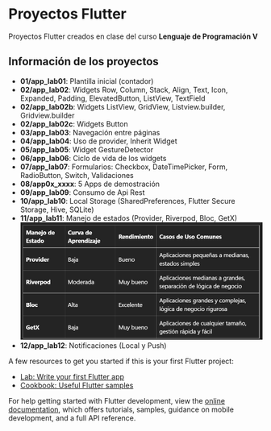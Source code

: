 # Proyectos Flutter

Proyectos Flutter creados en clase del curso **Lenguaje de Programación V**

## Información de los proyectos

- **01/app_lab01**: Plantilla inicial (contador)
- **02/app_lab02**: Widgets Row, Column, Stack, Align, Text, Icon, Expanded, Padding, ElevatedButton, ListView, TextField
- **02/app_lab02b**: Widgets ListView, GridView, Listview.builder, Gridview.builder
- **02/app_lab02c**: Widgets Button
- **03/app_lab03**: Navegación entre páginas
- **04/app_lab04**: Uso de provider, Inherit Widget
- **05/app_lab05**: Widget GestureDetector
- **06/app_lab06**: Ciclo de vida de los widgets
- **07/app_lab07**: Formularios: Checkbox, DateTimePicker, Form, RadioButton, Switch, Validaciones
- **08/app0x_xxxx**: 5 Apps de demostración
- **09/app_lab09**: Consumo de Api Rest
- **10/app_lab10**: Local Storage (SharedPreferences, Flutter Secure Storage, Hive, SQLite)
- **11/app_lab11**: Manejo de estados (Provider, Riverpod, Bloc, GetX)
![Comparativa de Manejadores de Estado](state_management.png)
- **12/app_lab12**: Notificaciones (Local y Push)

A few resources to get you started if this is your first Flutter project:

- [Lab: Write your first Flutter app](https://docs.flutter.dev/get-started/codelab)
- [Cookbook: Useful Flutter samples](https://docs.flutter.dev/cookbook)

For help getting started with Flutter development, view the
[online documentation](https://docs.flutter.dev/), which offers tutorials,
samples, guidance on mobile development, and a full API reference.